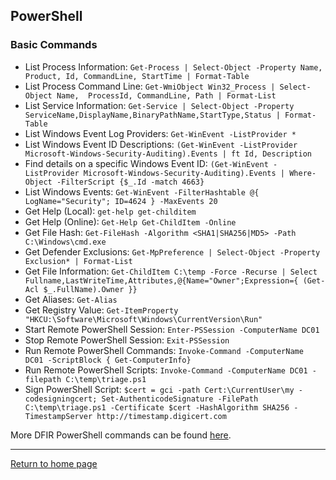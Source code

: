 ## PowerShell
### Basic Commands

- List Process Information: `Get-Process | Select-Object -Property Name, Product, Id, CommandLine, StartTime | Format-Table`
- List Process Command Line: `Get-WmiObject Win32_Process | Select-Object Name,  ProcessId, CommandLine, Path | Format-List`
- List Service Information: `Get-Service | Select-Object -Property ServiceName,DisplayName,BinaryPathName,StartType,Status | Format-Table`
- List Windows Event Log Providers: `Get-WinEvent -ListProvider *`
- List Windows Event ID Descriptions: `(Get-WinEvent -ListProvider Microsoft-Windows-Security-Auditing).Events | ft Id, Description`
- Find details on a specific Windows Event ID: `(Get-WinEvent -ListProvider Microsoft-Windows-Security-Auditing).Events | Where-Object -FilterScript {$_.Id -match 4663}`
- List Windows Events: `Get-WinEvent -FilterHashtable @{ LogName="Security"; ID=4624 } -MaxEvents 20` 
- Get Help (Local): `get-help get-childitem`
- Get Help (Online): `Get-Help Get-ChildItem -Online`
- Get File Hash: `Get-FileHash -Algorithm <SHA1|SHA256|MD5> -Path C:\Windows\cmd.exe`
- Get Defender Exclusions: `Get-MpPreference | Select-Object -Property Exclusion* | Format-List`
- Get File Information: `Get-ChildItem C:\temp -Force -Recurse | Select Fullname,LastWriteTime,Attributes,@{Name="Owner";Expression={ (Get-Acl $_.FullName).Owner }}`
- Get Aliases: `Get-Alias`
- Get Registry Value: `Get-ItemProperty "HKCU:\Software\Microsoft\Windows\CurrentVersion\Run"`
- Start Remote PowerShell Session: `Enter-PSSession -ComputerName DC01`
- Stop Remote PowerShell Session: `Exit-PSSession`
- Run Remote PowerShell Commands: `Invoke-Command -ComputerName DC01 -ScriptBlock { Get-ComputerInfo}`
- Run Remote PowerShell Scripts: `Invoke-Command -ComputerName DC01 -filepath C:\temp\triage.ps1`
- Sign PowerShell Script: `$cert = gci -path Cert:\CurrentUser\my -codesigningcert; Set-AuthenticodeSignature -FilePath C:\temp\triage.ps1 -Certificate $cert -HashAlgorithm SHA256 -TimestampServer http://timestamp.digicert.com`

More DFIR PowerShell commands can be found [here](https://github.com/Bert-JanP/Incident-Response-Powershell/blob/main/DFIR-Commands.md).

*** 
[Return to home page](../README.md)
